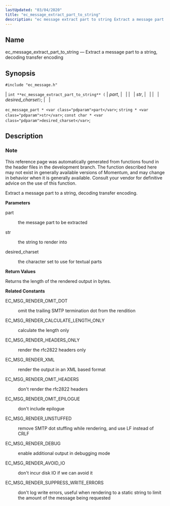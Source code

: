 ```yaml
---
lastUpdated: "03/04/2020"
title: "ec_message_extract_part_to_string"
description: "ec message extract part to string Extract a message part to a string decoding transfer encoding int ec message extract part to string part str desired charset ec message part part string str const char desired charset This reference page was automatically generated from functions found in the header files..."
---
```


<a name="apis.ec_message_extract_part_to_string"></a> 
## Name

ec_message_extract_part_to_string — Extract a message part to a string, decoding transfer encoding

## Synopsis

`#include "ec_message.h"`

| `int **ec_message_extract_part_to_string** (` | <var class="pdparam">part</var>, |   |
|   | <var class="pdparam">str</var>, |   |
|   | <var class="pdparam">desired_charset</var>`)`; |   |

`ec_message_part * <var class="pdparam">part</var>`;
`string * <var class="pdparam">str</var>`;
`const char * <var class="pdparam">desired_charset</var>`;<a name="idp55579840"></a> 
## Description

### Note

This reference page was automatically generated from functions found in the header files in the development branch. The function described here may not exist in generally available versions of Momentum, and may change in behavior when it is generally available. Consult your vendor for definitive advice on the use of this function.

Extract a message part to a string, decoding transfer encoding.

**<a name="idp55582736"></a> Parameters**

<dl class="variablelist">

<dt>part</dt>

<dd>

the message part to be extracted

</dd>

<dt>str</dt>

<dd>

the string to render into

</dd>

<dt>desired_charset</dt>

<dd>

the character set to use for textual parts

</dd>

</dl>

**<a name="idp55589168"></a> Return Values**

Returns the length of the rendered output in bytes.

**<a name="idp55590112"></a> Related Constants**

<dl class="variablelist">

<dt>EC_MSG_RENDER_OMIT_DOT</dt>

<dd>

omit the trailing SMTP termination dot from the rendition

</dd>

<dt>EC_MSG_RENDER_CALCULATE_LENGTH_ONLY</dt>

<dd>

calculate the length only

</dd>

<dt>EC_MSG_RENDER_HEADERS_ONLY</dt>

<dd>

render the rfc2822 headers only

</dd>

<dt>EC_MSG_RENDER_XML</dt>

<dd>

render the output in an XML based format

</dd>

<dt>EC_MSG_RENDER_OMIT_HEADERS</dt>

<dd>

don't render the rfc2822 headers

</dd>

<dt>EC_MSG_RENDER_OMIT_EPILOGUE</dt>

<dd>

don't include epilogue

</dd>

<dt>EC_MSG_RENDER_UNSTUFFED</dt>

<dd>

remove SMTP dot stuffing while rendering, and use LF instead of CRLF

</dd>

<dt>EC_MSG_RENDER_DEBUG</dt>

<dd>

enable additional output in debugging mode

</dd>

<dt>EC_MSG_RENDER_AVOID_IO</dt>

<dd>

don't incur disk IO if we can avoid it

</dd>

<dt>EC_MSG_RENDER_SUPPRESS_WRITE_ERRORS</dt>

<dd>

don't log write errors, useful when rendering to a static string to limit the amount of the message being requested

</dd>

</dl>